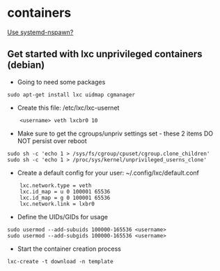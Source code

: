 containers
==========

[Use systemd-nspawn?](http://github.com/enckse/nspawn-info)

## Get started with lxc unprivileged containers (debian)
* Going to need some packages
```
sudo apt-get install lxc uidmap cgmanager
```

* Create this file: /etc/lxc/lxc-usernet
```
    <username> veth lxcbr0 10
```

* Make sure to get the cgroups/unpriv settings set - these 2 items DO NOT persist over reboot
```
sudo sh -c 'echo 1 > /sys/fs/cgroup/cpuset/cgroup.clone_children'
sudo sh -c 'echo 1 > /proc/sys/kernel/unprivileged_userns_clone'
```

* Create a default config for your user: ~/.config/lxc/default.conf
```
    lxc.network.type = veth
    lxc.id_map = u 0 100001 65536
    lxc.id_map = g 0 100001 65536
    lxc.network.link = lxbr0
```

* Define the UIDs/GIDs for usage
```
sudo usermod --add-subuids 100000-165536 <username>
sudo usermod --add-subgids 100000-165536 <username>
```

* Start the container creation process
```
lxc-create -t download -n template
```

